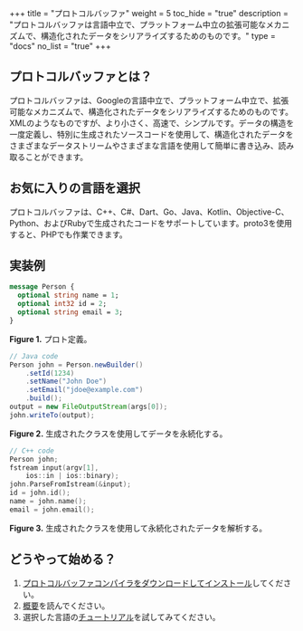 +++
title = "プロトコルバッファ"
weight = 5
toc_hide = "true"
description = "プロトコルバッファは言語中立で、プラットフォーム中立の拡張可能なメカニズムで、構造化されたデータをシリアライズするためのものです。"
type = "docs"
no_list = "true"
+++

## プロトコルバッファとは？

プロトコルバッファは、Googleの言語中立で、プラットフォーム中立で、拡張可能なメカニズムで、構造化されたデータをシリアライズするためのものです。XMLのようなものですが、より小さく、高速で、シンプルです。データの構造を一度定義し、特別に生成されたソースコードを使用して、構造化されたデータをさまざまなデータストリームやさまざまな言語を使用して簡単に書き込み、読み取ることができます。

## お気に入りの言語を選択

プロトコルバッファは、C++、C#、Dart、Go、Java、Kotlin、Objective-C、Python、およびRubyで生成されたコードをサポートしています。proto3を使用すると、PHPでも作業できます。

## 実装例

```proto
message Person {
  optional string name = 1;
  optional int32 id = 2;
  optional string email = 3;
}
```

**Figure 1.** プロト定義。

```java
// Java code
Person john = Person.newBuilder()
    .setId(1234)
    .setName("John Doe")
    .setEmail("jdoe@example.com")
    .build();
output = new FileOutputStream(args[0]);
john.writeTo(output);
```

**Figure 2.** 生成されたクラスを使用してデータを永続化する。

```cpp
// C++ code
Person john;
fstream input(argv[1],
    ios::in | ios::binary);
john.ParseFromIstream(&input);
id = john.id();
name = john.name();
email = john.email();
```

**Figure 3.** 生成されたクラスを使用して永続化されたデータを解析する。

## どうやって始める？

<ol>

  <li>
    <a href="https://github.com/protocolbuffers/protobuf#protobuf-compiler-installation">プロトコルバッファコンパイラをダウンロードしてインストール</a>してください。
  </li>

  <li>
    <a href="/overview">概要</a>を読んでください。
  </li>
  <li>
    選択した言語の<a href="/getting-started">チュートリアル</a>を試してみてください。
  </li>
</ol>
